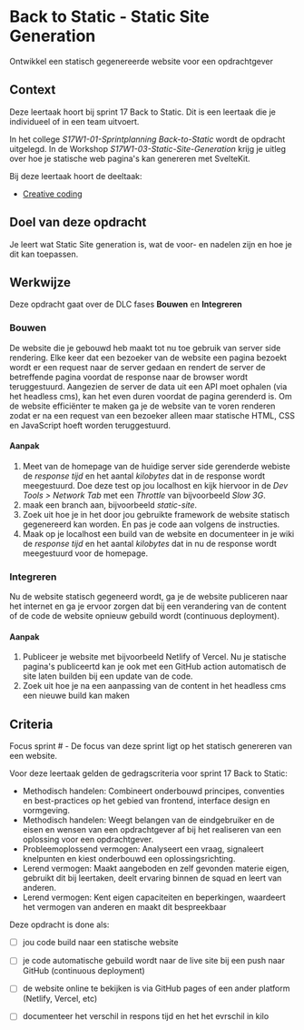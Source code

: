 
# Back to Static - Static Site Generation

Ontwikkel een statisch gegenereerde website voor een opdrachtgever

## Context

Deze leertaak hoort bij sprint 17 Back to Static. Dit is een leertaak die je individueel of in een team uitvoert.

In het college _S17W1-01-Sprintplanning Back-to-Static_ wordt de opdracht uitgelegd. In de Workshop _S17W1-03-Static-Site-Generation_ krijg je uitleg over hoe je statische web pagina's kan genereren met SvelteKit.

Bij deze leertaak hoort de deeltaak:
- [Creative coding](https://github.com/fdnd-task/back-to-static-creative-coding)

## Doel van deze opdracht

Je leert wat Static Site generation is, wat de voor- en nadelen zijn en hoe je dit kan toepassen. 

## Werkwijze

Deze opdracht gaat over de DLC fases **Bouwen** en **Integreren** 

### Bouwen
De website die je gebouwd heb maakt tot nu toe gebruik van server side rendering. Elke keer dat een bezoeker van de website een pagina bezoekt wordt er een request naar de server gedaan en rendert de server de betreffende pagina voordat de response naar de browser wordt teruggestuurd. Aangezien de server de data uit een API moet ophalen (via het headless cms), kan het even duren voordat de pagina gerenderd is. Om de website efficiënter te maken ga je de website van te voren renderen zodat er na een request van een bezoeker alleen maar statische HTML, CSS en JavaScript hoeft worden teruggestuurd.

#### Aanpak
1. Meet van de homepage van de huidige server side gerenderde webiste de _response tijd_ en het aantal _kilobytes_ dat in de response wordt meegestuurd. Doe deze test op jou localhost en kijk hiervoor in de _Dev Tools > Network Tab_ met een _Throttle_ van bijvoorbeeld _Slow 3G_.
2. maak een branch aan, bijvoorbeeld _static-site_.
3. Zoek uit hoe je in het door jou gebruikte framework de website statisch gegenereerd kan worden. En pas je code aan volgens de instructies. 
4. Maak op je localhost een build van de website en documenteer in je wiki de _response tijd_ en het aantal _kilobytes_ dat in nu de response wordt meegestuurd voor de homepage.

### Integreren
Nu de website statisch gegeneerd wordt, ga je de website publiceren naar het internet en ga je ervoor zorgen dat bij een verandering van de content of de code de website opnieuw gebuild wordt (continuous deployment).

#### Aanpak
1. Publiceer je website met bijvoorbeeld Netlify of Vercel. Nu je statische pagina's publiceertd kan je ook met een GitHub action automatisch de site laten builden bij een update van de code.
2. Zoek uit hoe je na een aanpassing van de content in het headless cms een nieuwe build kan maken 

## Criteria

Focus sprint # - De focus van deze sprint ligt op het statisch genereren van een website.

Voor deze leertaak gelden de gedragscriteria voor sprint 17 Back to Static: 
* Methodisch handelen: Combineert onderbouwd principes, conventies en best-practices op het gebied van frontend, interface design en vormgeving.
* Methodisch handelen: Weegt belangen van de eindgebruiker en de eisen en wensen van een opdrachtgever af bij het realiseren van een oplossing voor een opdrachtgever.
* Probleemoplossend vermogen: Analyseert een vraag, signaleert knelpunten en kiest onderbouwd een oplossingsrichting.
* Lerend vermogen: Maakt aangeboden en zelf gevonden materie eigen, gebruikt dit bij leertaken, deelt ervaring binnen de squad en leert van anderen.
* Lerend vermogen: Kent eigen capaciteiten en beperkingen, waardeert het vermogen van anderen en maakt dit bespreekbaar

Deze opdracht is done als:
- [ ] jou code build naar een statische website 
- [ ] je code automatische gebuild wordt naar de live site bij een push naar GitHub (continuous deployment)
- [ ] de website online te bekijken is via GitHub pages of een ander platform (Netlify, Vercel, etc)
- [ ] documenteer het verschil in respons tijd en het het evrschil in kilo


